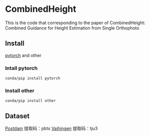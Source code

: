 # CombinedHeight
This is the code that corresponding to the paper of CombinedHeight: Combined Guidance for Height Estimation from Single Orthophoto

## Install
[pytorch](http://www.pytorch.com) and other
### Intall pytorch
```
conda/pip install pytorch
```
### Install other
```
conda/pip install other
```
## Dataset

[Postdam](https://pan.baidu.com/s/1GcgVoPfsQIRQSzmhec0RVA) 提取码：pbts
[Vaihingen](https://pan.baidu.com/s/1JyHje8kzFSgGB5qSKEzIDQ) 提取码：tju3 
